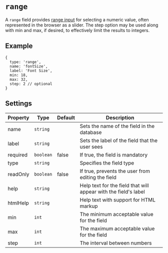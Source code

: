 # `range`

A `range` field provides [range input](https://developer.mozilla.org/en-US/docs/Web/HTML/Element/input/range) for selecting a numeric value, often represented in the browser as a slider. The step option may be used along with min and max, if desired, to effectively limit the results to integers.

## Example

```text
{
  type: 'range',
  name: 'fontSize',
  label: 'Font Size',
  min: 18,
  max: 32,
  step: 2 // optional
}
```

## Settings

|  Property | Type   | Default | Description | 
|---|---|---|---|
|name | `string` | | Sets the name of the field in the database |
|label | `string` | | Sets the label of the field that the user sees |
|required | `boolean` | false | If true, the field is mandatory |
|type | `string` | | Specifies the field type |
|readOnly | `boolean` | false | If true, prevents the user from editing the field |
|help | `string` | | Help text for the field that will appear with the field's label |
|htmlHelp | `string` | | Help text with support for HTML markup |
|min | `int` |  | The minimum acceptable value for the field |
|max | `int` |  | The maximum acceptable value for the field |
|step | `int` |  | The interval between numbers |
